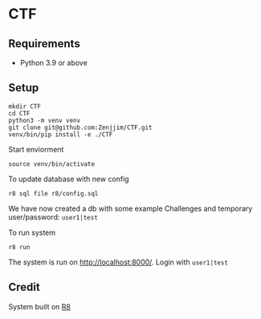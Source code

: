# CTF 

## Requirements
- Python 3.9 or above

## Setup
```
mkdir CTF
cd CTF
python3 -m venv venv
git clone git@github.com:Zenjjim/CTF.git
venv/bin/pip install -e ./CTF
```

Start enviorment
```
source venv/bin/activate
```

To update database with new config
```
r8 sql file r8/config.sql
```

We have now created a db with some example Challenges and temporary user/password: `user1|test`


To run system
```
r8 run
```
The system is run on [http://localhost:8000/](http://localhost:8000/). 
Login with `user1|test`



## Credit
System built on [R8](https://github.com/mhils/r8)